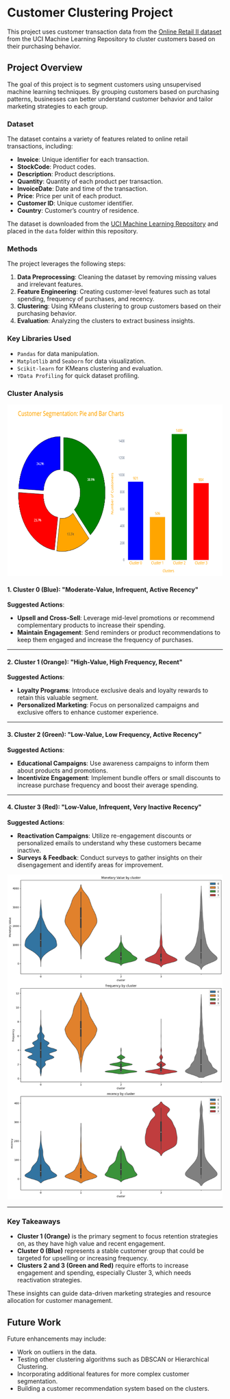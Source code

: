 # Customer Clustering Project

This project uses customer transaction data from the [Online Retail II dataset](https://archive.ics.uci.edu/dataset/502/online+retail+ii) from the UCI Machine Learning Repository to cluster customers based on their purchasing behavior.

## Project Overview

The goal of this project is to segment customers using unsupervised machine learning techniques. By grouping customers based on purchasing patterns, businesses can better understand customer behavior and tailor marketing strategies to each group.

### Dataset

The dataset contains a variety of features related to online retail transactions, including:
- **Invoice**: Unique identifier for each transaction.
- **StockCode**: Product codes.
- **Description**: Product descriptions.
- **Quantity**: Quantity of each product per transaction.
- **InvoiceDate**: Date and time of the transaction.
- **Price**: Price per unit of each product.
- **Customer ID**: Unique customer identifier.
- **Country**: Customer’s country of residence.

The dataset is downloaded from the [UCI Machine Learning Repository](https://archive.ics.uci.edu/dataset/502/online+retail+ii) and placed in the `data` folder within this repository.

### Methods

The project leverages the following steps:

1. **Data Preprocessing**: Cleaning the dataset by removing missing values and irrelevant features.
2. **Feature Engineering**: Creating customer-level features such as total spending, frequency of purchases, and recency.
3. **Clustering**: Using KMeans clustering to group customers based on their purchasing behavior.
4. **Evaluation**: Analyzing the clusters to extract business insights.

### Key Libraries Used
- `Pandas` for data manipulation.
- `Matplotlib` and `Seaborn` for data visualization.
- `Scikit-learn` for KMeans clustering and evaluation.
- `YData Profiling` for quick dataset profiling.


### Cluster Analysis
<img src="./plots/plot.png" alt="Customer Segmentation Plot" width="600" height="400"><br>
#### 1. **Cluster 0 (Blue)**: **"Moderate-Value, Infrequent, Active Recency"**     
   **Suggested Actions**:  
   - **Upsell and Cross-Sell**: Leverage mid-level promotions or recommend complementary products to increase their spending.
   - **Maintain Engagement**: Send reminders or product recommendations to keep them engaged and increase the frequency of purchases.

---

#### 2. **Cluster 1 (Orange)**: **"High-Value, High Frequency, Recent"**  
   **Suggested Actions**:  
   - **Loyalty Programs**: Introduce exclusive deals and loyalty rewards to retain this valuable segment.
   - **Personalized Marketing**: Focus on personalized campaigns and exclusive offers to enhance customer experience.

---

#### 3. **Cluster 2 (Green)**: **"Low-Value, Low Frequency, Active Recency"**  
   **Suggested Actions**:  
   - **Educational Campaigns**: Use awareness campaigns to inform them about products and promotions.
   - **Incentivize Engagement**: Implement bundle offers or small discounts to increase purchase frequency and boost their average spending.

---

#### 4. **Cluster 3 (Red)**: **"Low-Value, Infrequent, Very Inactive Recency"**
   **Suggested Actions**:  
   - **Reactivation Campaigns**: Utilize re-engagement discounts or personalized emails to understand why these customers became inactive.
   - **Surveys & Feedback**: Conduct surveys to gather insights on their disengagement and identify areas for improvement.

<!-- <img src="plot2.png" alt="Customer Segmentation Plot" width="600" height="400"><br> -->
![Customer Segmentation Plot](./plots/plot2.png)

---

### Key Takeaways
- **Cluster 1 (Orange)** is the primary segment to focus retention strategies on, as they have high value and recent engagement.
- **Cluster 0 (Blue)** represents a stable customer group that could be targeted for upselling or increasing frequency.
- **Clusters 2 and 3 (Green and Red)** require efforts to increase engagement and spending, especially Cluster 3, which needs reactivation strategies.

These insights can guide data-driven marketing strategies and resource allocation for customer management.

## Future Work

Future enhancements may include:
- Work on outliers in the data.
- Testing other clustering algorithms such as DBSCAN or Hierarchical Clustering.
- Incorporating additional features for more complex customer segmentation.
- Building a customer recommendation system based on the clusters.
